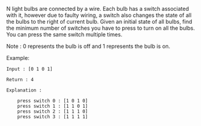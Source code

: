

N light bulbs are connected by a wire. Each bulb has a switch associated with it, however due to faulty wiring, a switch also changes the state of all the bulbs to the right of current bulb. Given an initial state of all bulbs, find the minimum number of switches you have to press to turn on all the bulbs. You can press the same switch multiple times.

Note : 0 represents the bulb is off and 1 represents the bulb is on.

Example:


    Input : [0 1 0 1]
    
    Return : 4
    
    Explanation :
    
        press switch 0 : [1 0 1 0]
        press switch 1 : [1 1 0 1]
        press switch 2 : [1 1 1 0]
        press switch 3 : [1 1 1 1]

